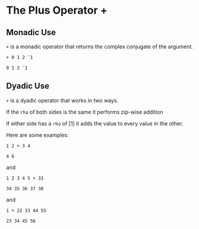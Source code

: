 # The Plus Operator +

## Monadic Use

`+` is a monadic operator that returns the complex conjugate of the argument.

```pometo
+ 0 1 2 ¯1
```

```pometo_results
0 1 2 ¯1
```

## Dyadic Use

`+` is a dyadic operator that works in two ways.

If the `rho` of both sides is the same it performs zip-wise addition

If either side has a `rho` of [1] it adds the value to every value in the other.

Here are some examples:

```pometo
1 2 + 3 4
```

```pometo_results
4 6
```

and

```pometo
1 2 3 4 5 + 33
```

```pometo_results
34 35 36 37 38
```

and

```pometo
1 + 22 33 44 55
```

```pometo_results
23 34 45 56
```
